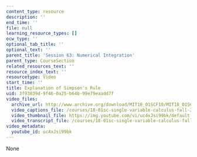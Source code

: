 ```yaml
---
content_type: resource
description: ''
end_time: ''
file: null
learning_resource_types: []
ocw_type: ''
optional_tab_title: ''
optional_text: ''
parent_title: 'Session 63: Numerical Integration'
parent_type: CourseSection
related_resources_text: ''
resource_index_text: ''
resourcetype: Video
start_time: ''
title: Explanation of Simpson's Rule
uid: 3f93839d-9f46-0a25-b64b-99e79eaadd7f
video_files:
  archive_url: http://www.archive.org/download/MIT18_01SCF10/MIT18_01SCF10Rec_48_300k.mp4
  video_captions_file: /courses/18-01sc-single-variable-calculus-fall-2010/275dc087ae325d6b947145f001616589_uc4xJsi99bk.vtt
  video_thumbnail_file: https://img.youtube.com/vi/uc4xJsi99bk/default.jpg
  video_transcript_file: /courses/18-01sc-single-variable-calculus-fall-2010/4c6f69e8536da53a127ccf4434f9dbc7_uc4xJsi99bk.pdf
video_metadata:
  youtube_id: uc4xJsi99bk
---
```

None

